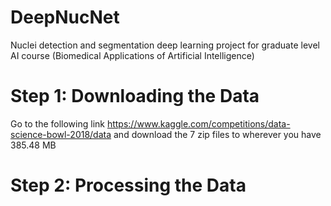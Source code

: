 # DeepNucNet
Nuclei detection and segmentation deep learning project for graduate level AI course (Biomedical Applications of Artificial Intelligence)

# Step 1: Downloading the Data
Go to the following link https://www.kaggle.com/competitions/data-science-bowl-2018/data and download the 7 zip files to wherever you have 385.48 MB

# Step 2: Processing the Data

